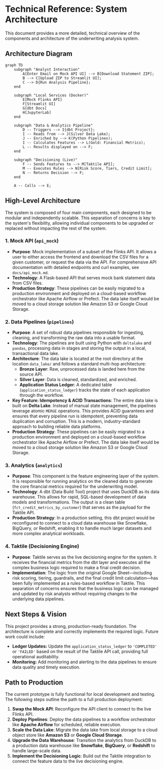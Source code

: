 # Technical Reference: System Architecture

This document provides a more detailed, technical overview of the components and architecture of the underwriting analysis system.

## Architecture Diagram
```mermaid
graph TD
    subgraph "Analyst Interaction"
        A[Enter Email on Mock API UI] --> B[Download Statement ZIP];
        B --> C[Upload ZIP to Streamlit UI];
        C --> D{Run Analysis Pipeline};
    end

    subgraph "Local Services (Docker)"
        E[Mock Flinks API]
        F[Streamlit UI]
        G[dbt Docs]
        H[JupyterLab]
    end
    
    subgraph "Data & Analytics Pipeline"
        D -- Triggers --> I{dbt Project};
        I -- Reads from --> J(Silver Data Lake);
        J -- Enriched by --> K(Python Pipelines);
        I -- Calculates Features --> L(Gold: Financial Metrics);
        L -- Results displayed on --> F;
    end

    subgraph "Decisioning (Live)"
        F -- Sends Features to --> M[Taktile API];
        M -- Executes Rules --> N[Risk Score, Tiers, Credit Limit];
        N -- Returns Decision --> F;
    end

    A -- Calls --> E;
```

## High-Level Architecture

The system is composed of four main components, each designed to be modular and independently scalable. This separation of concerns is key to the system's flexibility, allowing individual components to be upgraded or replaced without impacting the rest of the system.

### 1. Mock API (`api_mock`)

- **Purpose**: Mock implementation of a subset of the Flinks API. It allows a user to either access the frontend and download the CSV files for a given customer, or request the data via the API. For comprehensive API documentation with detailed endpoints and curl examples, see `docs/api_mock.md`.
- **Technology**: A Flask-based API that serves mock bank statement data from CSV files.
- **Production Strategy**: These pipelines can be easily migrated to a production environment and deployed on a cloud-based workflow orchestrator like Apache Airflow or Prefect. The data lake itself would be moved to a cloud storage solution like Amazon S3 or Google Cloud Storage.

### 2. Data Pipelines (`pipelines`)

- **Purpose**: A set of robust data pipelines responsible for ingesting, cleaning, and transforming the raw data into a usable format.
- **Technology**: The pipelines are built using Python with `deltalake` and `pandas`, processing data in stages and storing the output in a local, transactional data lake.
- **Architecture**: The data lake is located at the root directory at the location `data_lake/` and follows a standard multi-hop architecture:
    - **Bronze Layer**: Raw, unprocessed data is landed here from the source API.
    - **Silver Layer**: Data is cleaned, standardized, and enriched.
    - **Application Status Ledger**: A dedicated table (`application_status_ledger`) tracks the state of each application through the workflow.
- **Key Feature: Idempotency & ACID Transactions**: The entire data lake is built on **Delta Lake**. Instead of manual state management, the pipelines leverage atomic `MERGE` operations. This provides ACID guarantees and ensures that every pipeline run is idempotent, preventing data duplication and corruption. This is a modern, industry-standard approach to building reliable data platforms.
- **Production Strategy**: These pipelines can be easily migrated to a production environment and deployed on a cloud-based workflow orchestrator like Apache Airflow or Prefect. The data lake itself would be moved to a cloud storage solution like Amazon S3 or Google Cloud Storage.

### 3. Analytics (`analytics`)

- **Purpose**: This component is the feature engineering layer of the system. It is responsible for running analytics on the cleaned data to generate the core financial metrics required for the underwriting model.
- **Technology**: A dbt (Data Build Tool) project that uses DuckDB as its data warehouse. This allows for rapid, SQL-based development of data models and transformations. The output is a clean table (`fct_credit_metrics_by_customer`) that serves as the payload for the Taktile API.
- **Production Strategy**: In a production setting, this dbt project would be reconfigured to connect to a cloud data warehouse like Snowflake, BigQuery, or Redshift, enabling it to handle much larger datasets and more complex analytical workloads.

### 4. Taktile (Decisioning Engine)

- **Purpose**: Taktile serves as the live decisioning engine for the system. It receives the financial metrics from the dbt layer and executes all the complex business logic required to make a final credit decision.
- **Implementation**: The logic from the original Google Sheet—including risk scoring, tiering, guardrails, and the final credit limit calculation—has been fully implemented as a rules-based workflow in Taktile. This separation of concerns ensures that the business logic can be managed and updated by risk analysts without requiring changes to the underlying data pipelines.

## Next Steps & Vision

This project provides a strong, production-ready foundation. The architecture is complete and correctly implements the required logic. Future work could include:
*   **Ledger Updates:** Update the `application_status_ledger` to `'COMPLETED'` or `'FAILED'` based on the result of the Taktile API call, providing full operational auditability.
*   **Monitoring:** Add monitoring and alerting to the data pipelines to ensure data quality and timely execution.

## Path to Production

The current prototype is fully functional for local development and testing. The following steps outline the path to a full production deployment:

1.  **Swap the Mock API**: Reconfigure the API client to connect to the live Flinks API.
2.  **Deploy Pipelines**: Deploy the data pipelines to a workflow orchestrator like **Apache Airflow** for scheduled, reliable execution.
3.  **Scale the Data Lake**: Migrate the data lake from local storage to a cloud object store like **Amazon S3** or **Google Cloud Storage**.
4.  **Upgrade the Data Warehouse**: Transition the analytics from DuckDB to a production data warehouse like **Snowflake**, **BigQuery**, or **Redshift** to handle large-scale data.
5.  **Implement the Decisioning Logic**: Build out the Taktile integration to connect the feature data to the live decisioning engine. 

